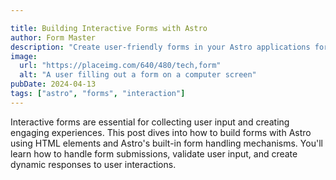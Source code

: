 ```yaml
---

title: Building Interactive Forms with Astro
author: Form Master
description: "Create user-friendly forms in your Astro applications for seamless data collection."
image:
  url: "https://placeimg.com/640/480/tech,form"
  alt: "A user filling out a form on a computer screen"
pubDate: 2024-04-13
tags: ["astro", "forms", "interaction"]
---
```


Interactive forms are essential for collecting user input and creating engaging experiences. This post dives into how to build forms with Astro using HTML elements and Astro's built-in form handling mechanisms. You'll learn how to handle form submissions, validate user input, and create dynamic responses to user interactions.
